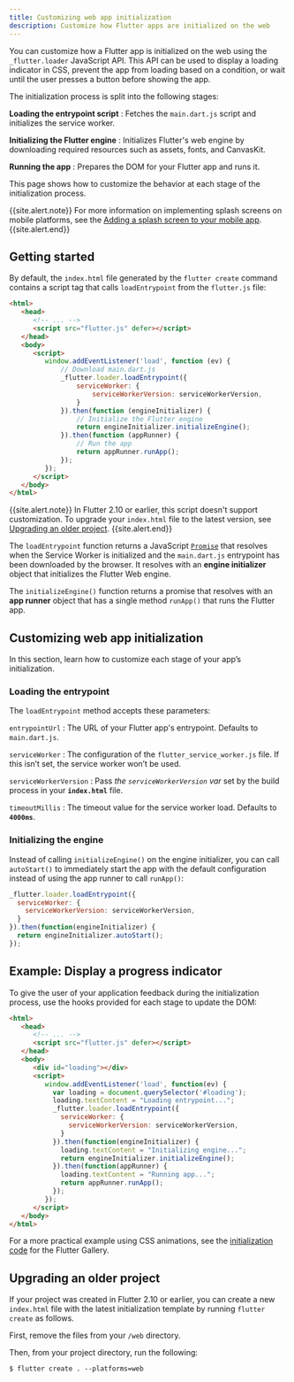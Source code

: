 ```yaml
---
title: Customizing web app initialization
description: Customize how Flutter apps are initialized on the web
---
```


You can customize how a Flutter app is initialized on the web
using the `_flutter.loader` JavaScript API.
This API can be used to display a loading indicator in CSS,
prevent the app from loading based on a condition,
or wait until the user presses a button before showing the app.

The initialization process is split into the following stages:

**Loading the entrypoint script**
: Fetches the `main.dart.js` script and initializes the service worker.

**Initializing the Flutter engine**
: Initializes Flutter's web engine by downloading required resources
  such as assets, fonts, and CanvasKit.

**Running the app**
: Prepares the DOM for your Flutter app and runs it.

This page shows how to customize the behavior
at each stage of the initialization process.

{{site.alert.note}}
For more information on implementing splash screens
on mobile platforms, see the
[Adding a splash screen to your mobile app][].
{{site.alert.end}}

## Getting started

By default, the `index.html` file
generated by the `flutter create` command
contains a script tag
that calls `loadEntrypoint` from the `flutter.js` file:

```html
<html>
   <head>
      <!-- ... -->
      <script src="flutter.js" defer></script>
   </head>
   <body>
      <script>
         window.addEventListener('load', function (ev) {
             // Download main.dart.js
             _flutter.loader.loadEntrypoint({
                 serviceWorker: {
                     serviceWorkerVersion: serviceWorkerVersion,
                 }
             }).then(function (engineInitializer) {
                 // Initialize the Flutter engine
                 return engineInitializer.initializeEngine();
             }).then(function (appRunner) {
                 // Run the app
                 return appRunner.runApp();
             });
         });
      </script>
   </body>
</html>
```



{{site.alert.note}}
  In Flutter 2.10 or earlier,
  this script doesn't support customization.
  To upgrade your `index.html` file to the latest version,
  see [Upgrading an older project](#upgrading-an-older-project).
{{site.alert.end}}



The `loadEntrypoint` function returns a JavaScript [`Promise`][js-promise]
that resolves when the Service Worker is initialized
and the `main.dart.js` entrypoint has been downloaded by the browser.
It resolves with an **engine initializer** object
that initializes the Flutter Web engine.

The `initializeEngine()` function returns a promise
that resolves with an **app runner** object
that has a single method `runApp()` that runs the Flutter app.

[js-promise]: https://developer.mozilla.org/en-US/docs/Web/JavaScript/Reference/Global_Objects/Promise

## Customizing web app initialization

In this section,
learn how to customize each stage of your app’s initialization.

### Loading the entrypoint

The `loadEntrypoint` method accepts these parameters:

`entrypointUrl`
: The URL of your Flutter app's entrypoint. Defaults to `main.dart.js`.

`serviceWorker`
: The configuration of the `flutter_service_worker.js` file.
  If this isn’t set, the service worker won’t be used.
      
`serviceWorkerVersion`
: Pass *the `serviceWorkerVersion` var* set by
  the build process in your <strong><code>index.html</code></strong> file.
  
`timeoutMillis`
: The timeout value for the service worker load.
  Defaults to <strong><code>4000ms</code></strong>.


### Initializing the engine

Instead of calling `initializeEngine()` on the engine initializer,
you can call `autoStart()` to immediately start the app
with the default configuration
instead of using the app runner to call `runApp()`:


```js
_flutter.loader.loadEntrypoint({
  serviceWorker: {
    serviceWorkerVersion: serviceWorkerVersion,
  }
}).then(function(engineInitializer) {
  return engineInitializer.autoStart();
});
```

## Example: Display a progress indicator

To give the user of your application feedback
during the initialization process,
use the hooks provided for each stage to update the DOM:


```html
<html>
   <head>
      <!-- ... -->
      <script src="flutter.js" defer></script>
   </head>
   <body>
      <div id="loading"></div>
      <script>
         window.addEventListener('load', function(ev) {
           var loading = document.querySelector('#loading');
           loading.textContent = "Loading entrypoint...";
           _flutter.loader.loadEntrypoint({
             serviceWorker: {
               serviceWorkerVersion: serviceWorkerVersion,
             }
           }).then(function(engineInitializer) {
             loading.textContent = "Initializing engine...";
             return engineInitializer.initializeEngine();
           }).then(function(appRunner) {
             loading.textContent = "Running app...";
             return appRunner.runApp();
           });
         });
      </script>
   </body>
</html>
```


For a more practical example using CSS animations,
see the [initialization code][gallery-init] for the Flutter Gallery.

[gallery-init]: {{site.github}}/flutter/gallery/blob/master/web/index.html

## Upgrading an older project

If your project was created in Flutter 2.10 or earlier,
you can create a new `index.html` file
with the latest initialization template by running
`flutter create` as follows.

First, remove the files from your `/web` directory.

Then, from your project directory, run the following:

```
$ flutter create . --platforms=web
```

[Adding a splash screen to your mobile app]: {{site.url}}/development/ui/advanced/splash-screen
